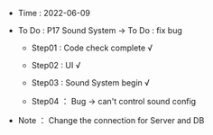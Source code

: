 - Time : 2022-06-09

- To Do : P17 Sound System -> To Do : fix bug
    
    - Step01 : Code check complete √
    
    - Step02 : UI  √
    
    - Step03 : Sound System begin √

    - Step04 ： Bug -> can't control sound config
    
- Note ： Change the connection for Server and DB
